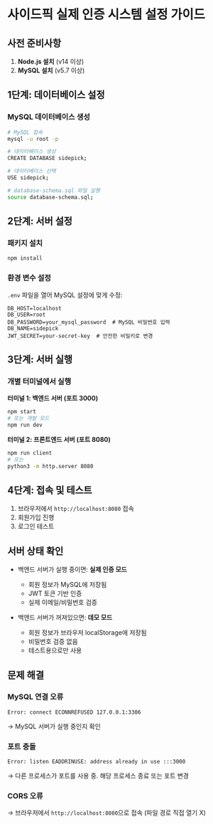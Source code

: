 # 사이드픽 실제 인증 시스템 설정 가이드

## 사전 준비사항

1. **Node.js 설치** (v14 이상)
2. **MySQL 설치** (v5.7 이상)

## 1단계: 데이터베이스 설정

### MySQL 데이터베이스 생성

```bash
# MySQL 접속
mysql -u root -p

# 데이터베이스 생성
CREATE DATABASE sidepick;

# 데이터베이스 선택
USE sidepick;

# database-schema.sql 파일 실행
source database-schema.sql;
```

## 2단계: 서버 설정

### 패키지 설치

```bash
npm install
```

### 환경 변수 설정

`.env` 파일을 열어 MySQL 설정에 맞게 수정:

```env
DB_HOST=localhost
DB_USER=root
DB_PASSWORD=your_mysql_password  # MySQL 비밀번호 입력
DB_NAME=sidepick
JWT_SECRET=your-secret-key  # 안전한 비밀키로 변경
```

## 3단계: 서버 실행

### 개별 터미널에서 실행

**터미널 1: 백엔드 서버 (포트 3000)**
```bash
npm start
# 또는 개발 모드
npm run dev
```

**터미널 2: 프론트엔드 서버 (포트 8080)**
```bash
npm run client
# 또는
python3 -m http.server 8080
```

## 4단계: 접속 및 테스트

1. 브라우저에서 `http://localhost:8080` 접속
2. 회원가입 진행
3. 로그인 테스트

## 서버 상태 확인

- 백엔드 서버가 실행 중이면: **실제 인증 모드**
  - 회원 정보가 MySQL에 저장됨
  - JWT 토큰 기반 인증
  - 실제 이메일/비밀번호 검증

- 백엔드 서버가 꺼져있으면: **데모 모드**
  - 회원 정보가 브라우저 localStorage에 저장됨
  - 비밀번호 검증 없음
  - 테스트용으로만 사용

## 문제 해결

### MySQL 연결 오류
```
Error: connect ECONNREFUSED 127.0.0.1:3306
```
→ MySQL 서버가 실행 중인지 확인

### 포트 충돌
```
Error: listen EADDRINUSE: address already in use :::3000
```
→ 다른 프로세스가 포트를 사용 중. 해당 프로세스 종료 또는 포트 변경

### CORS 오류
→ 브라우저에서 `http://localhost:8080`으로 접속 (파일 경로 직접 열기 X)